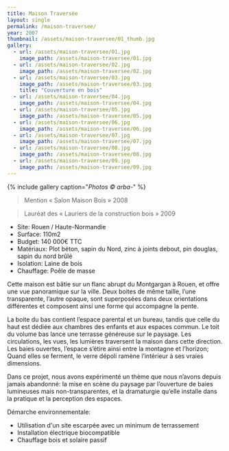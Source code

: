 ```yaml
---
title: Maison Traversée
layout: single
permalink: /maison-traversee/
year: 2007
thumbnail: /assets/maison-traversee/01_thumb.jpg
gallery: 
  - url: /assets/maison-traversee/01.jpg
    image_path: /assets/maison-traversee/01.jpg
  - url: /assets/maison-traversee/02.jpg
    image_path: /assets/maison-traversee/02.jpg
  - url: /assets/maison-traversee/03.jpg
    image_path: /assets/maison-traversee/03.jpg
    title: "Couverture en bois"
  - url: /assets/maison-traversee/04.jpg
    image_path: /assets/maison-traversee/04.jpg
  - url: /assets/maison-traversee/05.jpg
    image_path: /assets/maison-traversee/05.jpg
  - url: /assets/maison-traversee/06.jpg
    image_path: /assets/maison-traversee/06.jpg
  - url: /assets/maison-traversee/07.jpg
    image_path: /assets/maison-traversee/07.jpg
  - url: /assets/maison-traversee/08.jpg
    image_path: /assets/maison-traversee/08.jpg
  - url: /assets/maison-traversee/09.jpg
    image_path: /assets/maison-traversee/09.jpg
---
```


{% include gallery caption="*Photos © arba-*" %}

> Mention « Salon Maison Bois » 2008

> Lauréat des « Lauriers de la construction bois » 2009

  * Site: Rouen / Haute-Normandie
  * Surface: 110m2
  * Budget: 140 000€ TTC
  * Matériaux: Plot béton, sapin du Nord, zinc à joints debout, pin douglas, sapin du nord brûlé
  * Isolation: Laine de bois
  * Chauffage: Poêle de masse

Cette maison est bâtie sur un flanc abrupt du Montgargan à Rouen, et offre une vue panoramique sur la ville. Deux boites de même taille, l’une transparente,	l’autre	opaque,	sont superposées dans deux orientations différentes et composent ainsi une forme qui accompagne la pente.

La boite du bas contient l’espace parental et un bureau, tandis que celle du haut est dédiée aux chambres des enfants et aux espaces commun. Le toit du volume bas lance une terrasse généreuse sur le paysage. Les circulations, les vues, les lumières traversent la maison dans cette direction. Les baies ouvertes, l’espace s’étire ainsi entre la montagne et l’horizon;
Quand elles se ferment, le verre dépoli ramène l’intérieur à ses vraies dimensions.

Dans ce projet, nous avons expérimenté un thème que nous n’avons depuis jamais abandonné: la mise en scène du paysage par l’ouverture de baies lumineuses mais non-transparentes, et la dramaturgie qu’elle installe dans la pratique et la perception des espaces.

Démarche environnementale:
  * Utilisation d'un site escarpée avec un minimum de terrassement 
  * Installation électrique biocompatible 
  * Chauffage bois et solaire passif


